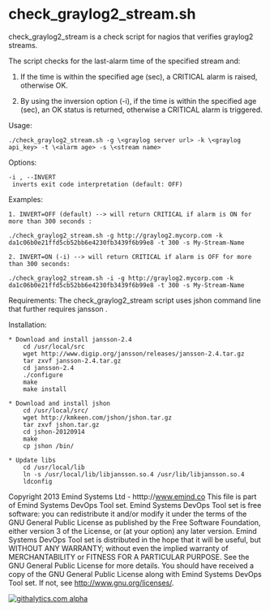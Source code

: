 check_graylog2_stream.sh
========================

check_graylog2_stream is a check script for nagios that verifies graylog2 streams.

The script checks for the last-alarm time of the specified stream and:

1. If the time is within the specified age (sec), a CRITICAL alarm is raised, otherwise OK.

2. By using the inversion option (-i), if the time is within the specified age (sec), an OK status is returned, otherwise a CRITICAL alarm is triggered.


Usage:

	./check_graylog2_stream.sh -g \<graylog server url> -k \<graylog api_key> -t \<alarm age> -s \<stream name>
	
Options:

	-i , --INVERT
   	 inverts exit code interpretation (default: OFF)

Examples:

	1. INVERT=OFF (default) --> will return CRITICAL if alarm is ON for more than 300 seconds :
	
	./check_graylog2_stream.sh -g http://graylog2.mycorp.com -k da1c06b0e21ffd5cb52bb6e4230fb3439f6b99e8 -t 300 -s My-Stream-Name      

	2. INVERT=ON (-i) --> will return CRITICAL if alarm is OFF for more than 300 seconds:
	
	./check_graylog2_stream.sh -i -g http://graylog2.mycorp.com -k da1c06b0e21ffd5cb52bb6e4230fb3439f6b99e8 -t 300 -s My-Stream-Name    

Requirements:
	The check_graylog2_stream script uses jshon command line that further requires jansson .

Installation:

	* Download and install jansson-2.4
		cd /usr/local/src
		wget http://www.digip.org/jansson/releases/jansson-2.4.tar.gz
		tar zxvf jansson-2.4.tar.gz
		cd jansson-2.4
		./configure
		make
		make install

	* Download and install jshon
		cd /usr/local/src/
		wget http://kmkeen.com/jshon/jshon.tar.gz
		tar zxvf jshon.tar.gz
		cd jshon-20120914
		make
		cp jshon /bin/

	* Update libs		
		cd /usr/local/lib
		ln -s /usr/local/lib/libjansson.so.4 /usr/lib/libjansson.so.4
		ldconfig


Copyright 2013 Emind Systems Ltd - htttp://www.emind.co
This file is part of Emind Systems DevOps Tool set.
Emind Systems DevOps Tool set is free software: you can redistribute it and/or modify it under the terms of the GNU General Public License as published by the Free Software Foundation, either version 3 of the License, or (at your option) any later version.
Emind Systems DevOps Tool set is distributed in the hope that it will be useful, but WITHOUT ANY WARRANTY; without even the implied warranty of MERCHANTABILITY or FITNESS FOR A PARTICULAR PURPOSE. See the GNU General Public License for more details.
You should have received a copy of the GNU General Public License along with Emind Systems DevOps Tool set. If not, see http://www.gnu.org/licenses/.

[![githalytics.com alpha](https://cruel-carlota.pagodabox.com/d6cdf2b04c37fd42080405b5dca7b1ae "githalytics.com")](http://githalytics.com/emind-systems/check_graylog2_stream)
